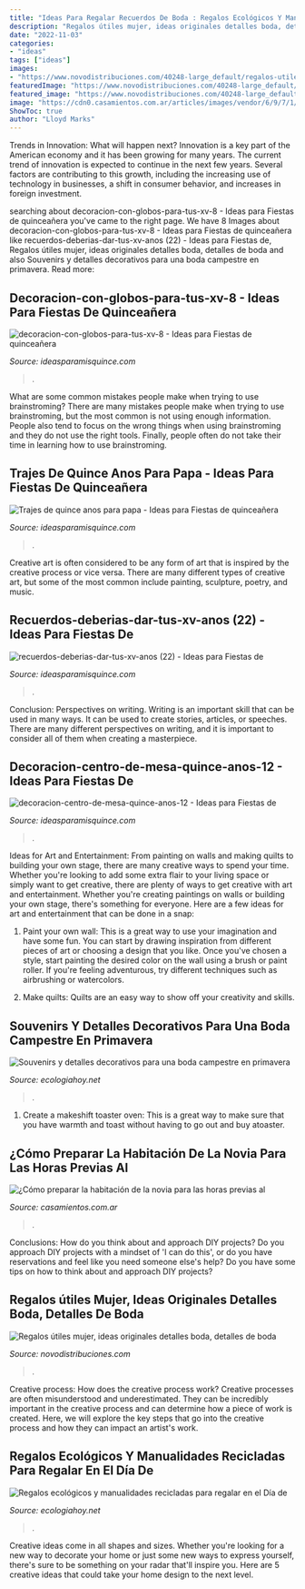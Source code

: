 ```yaml
---
title: "Ideas Para Regalar Recuerdos De Boda : Regalos Ecológicos Y Manualidades Recicladas Para Regalar En El Día De"
description: "Regalos útiles mujer, ideas originales detalles boda, detalles de boda"
date: "2022-11-03"
categories:
- "ideas"
tags: ["ideas"]
images:
- "https://www.novodistribuciones.com/40248-large_default/regalos-utiles-mujer.jpg"
featuredImage: "https://www.novodistribuciones.com/40248-large_default/regalos-utiles-mujer.jpg"
featured_image: "https://www.novodistribuciones.com/40248-large_default/regalos-utiles-mujer.jpg"
image: "https://cdn0.casamientos.com.ar/articles/images/vendor/6/9/7/1/getting-ready-183_7_116971-1567477186.jpg"
ShowToc: true
author: "Lloyd Marks"
---
```



Trends in Innovation: What will happen next?
Innovation is a key part of the American economy and it has been growing for many years. The current trend of innovation is expected to continue in the next few years. Several factors are contributing to this growth, including the increasing use of technology in businesses, a shift in consumer behavior, and increases in foreign investment.

	

		
searching about decoracion-con-globos-para-tus-xv-8 - Ideas para Fiestas de quinceañera you've came to the right page. We have 8 Images about decoracion-con-globos-para-tus-xv-8 - Ideas para Fiestas de quinceañera like recuerdos-deberias-dar-tus-xv-anos (22) - Ideas para Fiestas de, Regalos útiles mujer, ideas originales detalles boda, detalles de boda and also Souvenirs y detalles decorativos para una boda campestre en primavera. Read more:
		
    
## Decoracion-con-globos-para-tus-xv-8 - Ideas Para Fiestas De Quinceañera

<img loading=lazy src="https://ideasparamisquince.com/wp-content/uploads/2016/11/Decoración-con-Globos-para-tus-XV-8.jpg" onerror="this.onerror=null;this.src='https://tse2.mm.bing.net/th?id=OIP.ptZVagsJxVHyI3FGsBoRWQHaHa&amp;pid=15.1';" alt="decoracion-con-globos-para-tus-xv-8 - Ideas para Fiestas de quinceañera">

_Source: ideasparamisquince.com_

>. 

	

What are some common mistakes people make when trying to use brainstroming?
There are many mistakes people make when trying to use brainstroming, but the most common is not using enough information. People also tend to focus on the wrong things when using brainstroming and they do not use the right tools. Finally, people often do not take their time in learning how to use brainstroming.

    
## Trajes De Quince Anos Para Papa - Ideas Para Fiestas De Quinceañera

<img loading=lazy src="https://ideasparamisquince.com/wp-content/uploads/2019/06/Trajes-de-quince-anos-para-papa.jpg" onerror="this.onerror=null;this.src='https://tse1.mm.bing.net/th?id=OIP.EIgCDqISiLKQwyM-U4wg2gAAAA&amp;pid=15.1';" alt="Trajes de quince anos para papa - Ideas para Fiestas de quinceañera">

_Source: ideasparamisquince.com_

>. 

	

Creative art is often considered to be any form of art that is inspired by the creative process or vice versa. There are many different types of creative art, but some of the most common include painting, sculpture, poetry, and music.

    
## Recuerdos-deberias-dar-tus-xv-anos (22) - Ideas Para Fiestas De

<img loading=lazy src="https://ideasparamisquince.com/wp-content/uploads/2017/03/recuerdos-deberias-dar-tus-xv-anos-22.jpg" onerror="this.onerror=null;this.src='https://tse2.mm.bing.net/th?id=OIP.0Mp_8cOgzAGkN57GxAJK5gAAAA&amp;pid=15.1';" alt="recuerdos-deberias-dar-tus-xv-anos (22) - Ideas para Fiestas de">

_Source: ideasparamisquince.com_

>. 

	

Conclusion: Perspectives on writing.
Writing is an important skill that can be used in many ways. It can be used to create stories, articles, or speeches. There are many different perspectives on writing, and it is important to consider all of them when creating a masterpiece.

    
## Decoracion-centro-de-mesa-quince-anos-12 - Ideas Para Fiestas De

<img loading=lazy src="https://ideasparamisquince.com/wp-content/uploads/2013/10/decoracion-centro-de-mesa-quince-anos-12.jpg" onerror="this.onerror=null;this.src='https://tse2.mm.bing.net/th?id=OIP.gp5IkmmuifI_jRCh9UafUgHaJ4&amp;pid=15.1';" alt="decoracion-centro-de-mesa-quince-anos-12 - Ideas para Fiestas de">

_Source: ideasparamisquince.com_

>. 

	

Ideas for Art and Entertainment: From painting on walls and making quilts to building your own stage, there are many creative ways to spend your time.
Whether you're looking to add some extra flair to your living space or simply want to get creative, there are plenty of ways to get creative with art and entertainment. Whether you're creating paintings on walls or building your own stage, there's something for everyone. Here are a few ideas for art and entertainment that can be done in a snap:
1. Paint your own wall: This is a great way to use your imagination and have some fun. You can start by drawing inspiration from different pieces of art or choosing a design that you like. Once you've chosen a style, start painting the desired color on the wall using a brush or paint roller. If you're feeling adventurous, try different techniques such as airbrushing or watercolors.

2. Make quilts: Quilts are an easy way to show off your creativity and skills.

    
## Souvenirs Y Detalles Decorativos Para Una Boda Campestre En Primavera

<img loading=lazy src="http://ecologiahoy.net/wp-content/uploads/2017/10/9310b7a03bbfcafe84543f6e2975998a.jpg" onerror="this.onerror=null;this.src='https://tse2.mm.bing.net/th?id=OIP.kxC3oDu_yv6EVD9uKXWZigHaNK&amp;pid=15.1';" alt="Souvenirs y detalles decorativos para una boda campestre en primavera">

_Source: ecologiahoy.net_

>. 

	

1. Create a makeshift toaster oven: This is a great way to make sure that you have warmth and toast without having to go out and buy atoaster.

    
## ¿Cómo Preparar La Habitación De La Novia Para Las Horas Previas Al

<img loading=lazy src="https://cdn0.casamientos.com.ar/articles/images/vendor/6/9/7/1/getting-ready-183_7_116971-1567477186.jpg" onerror="this.onerror=null;this.src='https://tse4.mm.bing.net/th?id=OIP.HAGvBLVG3WgBdz2A7D06dQHaFE&amp;pid=15.1';" alt="¿Cómo preparar la habitación de la novia para las horas previas al">

_Source: casamientos.com.ar_

>. 

	

Conclusions: How do you think about and approach DIY projects?
Do you approach DIY projects with a mindset of 'I can do this', or do you have reservations and feel like you need someone else's help? Do you have some tips on how to think about and approach DIY projects?

    
## Regalos útiles Mujer, Ideas Originales Detalles Boda, Detalles De Boda

<img loading=lazy src="https://www.novodistribuciones.com/40248-large_default/regalos-utiles-mujer.jpg" onerror="this.onerror=null;this.src='https://tse2.mm.bing.net/th?id=OIP.oWlko2LMXLF64jU14aJOAAHaHa&amp;pid=15.1';" alt="Regalos útiles mujer, ideas originales detalles boda, detalles de boda">

_Source: novodistribuciones.com_

>. 

	

Creative process: How does the creative process work?
Creative processes are often misunderstood and underestimated. They can be incredibly important in the creative process and can determine how a piece of work is created. Here, we will explore the key steps that go into the creative process and how they can impact an artist's work.

    
## Regalos Ecológicos Y Manualidades Recicladas Para Regalar En El Día De

<img loading=lazy src="http://ecologiahoy.net/wp-content/uploads/2017/09/manualidades-de-flores-dia-de-la-madre.jpg" onerror="this.onerror=null;this.src='https://tse2.mm.bing.net/th?id=OIP.7lUIKCFV8DW36evkaO8-NgHaMU&amp;pid=15.1';" alt="Regalos ecológicos y manualidades recicladas para regalar en el Día de">

_Source: ecologiahoy.net_

>. 

	

Creative ideas come in all shapes and sizes. Whether you're looking for a new way to decorate your home or just some new ways to express yourself, there's sure to be something on your radar that'll inspire you. Here are 5 creative ideas that could take your home design to the next level.

